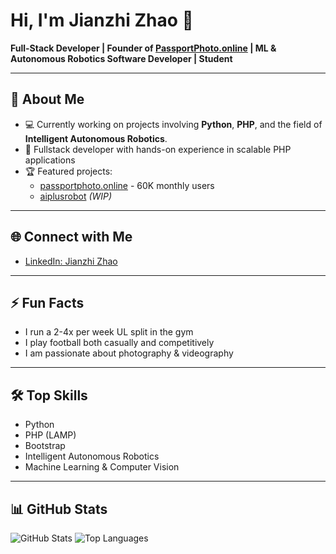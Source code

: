 # Hi, I'm Jianzhi Zhao 👋

**Full-Stack Developer | Founder of [PassportPhoto.online](https://passportphoto.online) | ML & Autonomous Robotics Software Developer | Student**

---

## 🚀 About Me

- 💻 Currently working on projects involving **Python**, **PHP**, and the field of **Intelligent Autonomous Robotics**.
- 🌟 Fullstack developer with hands-on experience in scalable PHP applications
- 🏆 Featured projects:
  - [passportphoto.online](https://passportphoto.online) - 60K monthly users
  - [aiplusrobot](https://aiplusrobot.com) *(WIP)*

---

## 🌐 Connect with Me

- [LinkedIn: Jianzhi Zhao](https://www.linkedin.com/in/jianzhi-zhao-66a591355/)

---

## ⚡ Fun Facts

- I run a 2-4x per week UL split in the gym
- I play football both casually and competitively
- I am passionate about photography & videography

---

## 🛠️ Top Skills

- Python  
- PHP (LAMP)  
- Bootstrap  
- Intelligent Autonomous Robotics  
- Machine Learning & Computer Vision

---

## 📊 GitHub Stats

![GitHub Stats](https://github-readme-stats-theta-mauve.vercel.app/api?username=jnz106&show_icons=true&theme=transparent)
![Top Languages](https://github-readme-stats-theta-mauve.vercel.app/api/top-langs/?username=jnz106&layout=compact&theme=transparent)

